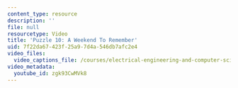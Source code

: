 ```yaml
---
content_type: resource
description: ''
file: null
resourcetype: Video
title: 'Puzzle 10: A Weekend To Remember'
uid: 7f22da67-423f-25a9-7d4a-546db7afc2e4
video_files:
  video_captions_file: /courses/electrical-engineering-and-computer-science/6-s095-programming-for-the-puzzled-january-iap-2018/puzzle-10-a-weekend-to-remember/puzzle-10-a-weekend-to-remember/zgk93CwMVk8.vtt
video_metadata:
  youtube_id: zgk93CwMVk8
---
```

